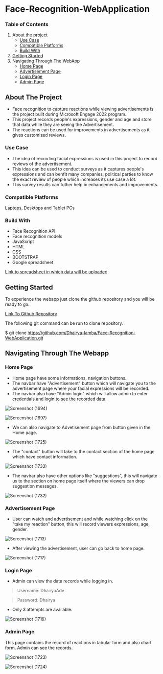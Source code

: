 # Face-Recognition-WebApplication

### Table of Contents  
1. [About the project](#about-the-project)  
   - [Use Case](#use-case) 
   - [Compatible Platforms](#compatible-platforms)
   - [Build With](#build-with)
2. [Getting Started](#getting-started)
3. [Navigating Through The WebApp](#navigating-through-the-webapp)
   - [Home Page](#home-page)
   - [Advertisement Page](#advertisement-page)
   - [Login Page](#login-page)
   - [Admin Page](#admin-page)

## About The Project
* Face recognition to capture reactions while viewing advertisements is the project built during Microsoft Engage 2022 program.
* This project records people's expressions, gender and age and store that data while they are seeing the Advertisement.
* The reactions can be used for improvements in advertisements as it gives customized reviews.

### Use Case
* The idea of recording facial expressions is used in this project to record reviews of the advertisement.
* This idea can be used to conduct surveys as it captures people's expressions and can benfit many companies, political parties to know the exact review of people which increases its use case a lot.
* This survey results can futher help in enhancements and improvements.

### Compatible Platforms
Laptops, Desktops and Tablet PCs

### Build With 
* Face Recognition API
* Face recognition models
* JavaScript
* HTML
* CSS
* BOOTSTRAP
* Google spreadsheet

[Link to spreadsheet in which data will be uploaded](https://docs.google.com/spreadsheets/d/19OUdeSHHwQ8Jdsi4vARgHBGn0JddxSnryZGd7XjQgvE/edit#gid=0)


## Getting Started
To experience the webapp just clone the github repository and you will be ready to go.

[Link To Github Repository](https://github.com/Dhairya-lamba/Face-Recognition-WebApplication)

The following git command can be run to clone repository.

$ git clone https://github.com/Dhairya-lamba/Face-Recognition-WebApplication.git



## Navigating Through The Webapp
### Home Page
* Home page have some informations, navigation buttons.
* The navbar have "Advertisement" button which will navigate you to the advertisement page where your facial expressions will be recorded.
* The navbar also have "Admin login" which will allow admin to enter credentials and login to see the recorded data.

![Screenshot (1694)](https://user-images.githubusercontent.com/95647027/170852667-cd59a579-44c7-40fa-8eda-aeaf3c17c96a.png)

![Screenshot (1697)](https://user-images.githubusercontent.com/95647027/170852712-2e982208-f00b-4de6-ba06-6d21ddc8d85d.png)


* We can also navigate to Advetisement page from button given in the Home page.


![Screenshot (1725)](https://user-images.githubusercontent.com/95647027/170852856-e1d9e1a9-0438-4796-8605-06cad7e8d587.png)

* The "contact" button will take to the contact section of the home page which have contact information.

![Screenshot (1733)](https://user-images.githubusercontent.com/95647027/170853458-cdb52421-ea7a-434f-acaa-dd8546659281.png)


* The navbar also have other options like "suggestions", this will navigate us to the section on home page itself where the viewers can drop suggestion messages.




![Screenshot (1732)](https://user-images.githubusercontent.com/95647027/170853424-072763d0-90fa-4ff2-b677-35e529d0e939.png)



### Advertisement Page
* User can watch and advertisement and while watching click on the "take my reaction" button, this will record viewers expressions, age, gender.

![Screenshot (1713)](https://user-images.githubusercontent.com/95647027/170853473-5ea5827e-6952-4869-b47a-161e680a3cf5.png)

* After viewing the advertisement, user can go back to home page.

![Screenshot (1717)](https://user-images.githubusercontent.com/95647027/170853484-c5a3ebc6-b4bc-4d50-b4b5-654060a8a79f.png)


### Login Page
* Admin can view the data records while logging in.
> Username: DhairyaAdv

> Password: Dhairya
* Only 3 attempts are available.


![Screenshot (1719)](https://user-images.githubusercontent.com/95647027/170853501-dbab1590-07d0-463c-954c-69b1eee48192.png)

### Admin Page
This page contains the record of reactions in tabular form and also chart form. Admin can see the records.



![Screenshot (1723)](https://user-images.githubusercontent.com/95647027/170853510-4a1974ad-6d66-4828-b99a-ae77847e031c.png)



![Screenshot (1724)](https://user-images.githubusercontent.com/95647027/170853514-0c616680-5d95-4954-b25e-8a8a52784ad3.png)










